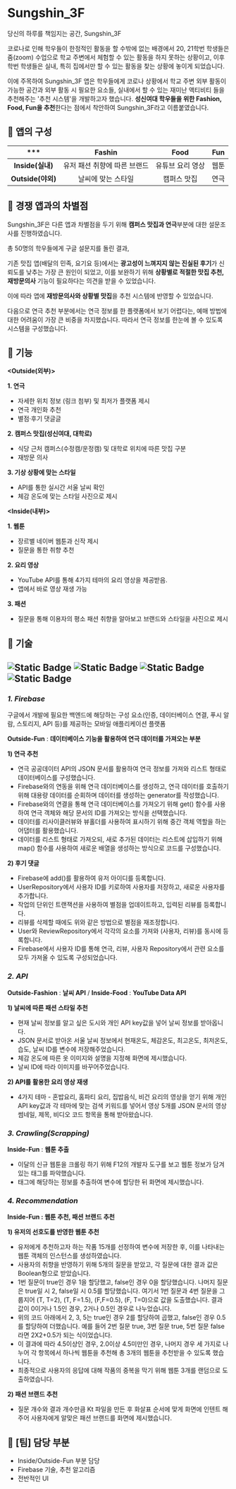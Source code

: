 # Sungshin_3F
당신의 하루를 책임지는 공간, Sungshin_3F

코로나로 인해 학우들이 한정적인 활동을 할 수밖에 없는 배경에서 20, 21학번 학생들은 줌(zoom) 수업으로 학교 주변에서 체험할 수 있는 활동을 하지 못하는 상황이고, 이후 학번 학생들은 실내, 특히 집에서만 할 수 있는 활동을 찾는 상황에 놓이게 되었습니다. 

이에 주목하여 Sungshin_3F 앱은 학우들에게 코로나 상황에서 학교 주변 외부 활동이 가능한 공간과 외부 활동 시 필요한 요소들, 실내에서 할 수 있는 재미난 액티비티 들을 추천해주는 '추천 시스템'을 개발하고자 했습니다. **성신여대 학우들을 위한 Fashion, Food, Fun을 추천**한다는 점에서 착안하여 Sungshin_3F라고 이름붙였습니다.

## 📌 앱의 구성
|***|Fashin|Food|Fun|
|:---:|:---:|:---:|:---:|
|**Inside(실내)**|유저 패션 취향에 따른 브랜드|유튜브 요리 영상|웹툰|
|**Outside(야외)**|날씨에 맞는 스타일|캠퍼스 맛집|연극|

## 📌 경쟁 앱과의 차별점
Sungshin_3F은 다른 앱과 차별점을 두기 위해 **캠퍼스 맛집과 연극**부분에 대한 설문조사를 진행하였습니다.

총 50명의 학우들에게 구글 설문지를 돌린 결과,

기존 맛집 앱(배달의 민족, 요기요 등)에서는 **광고성이 느껴지지 않는 진실된 후기**가 신뢰도를 낮추는 가장 큰 원인이 되었고, 이를 보완하기 위해 **상황별로 적절한 맛집 추천, 재방문의사** 기능이 필요하다는 의견을 받을 수 있었습니다.

이에 따라 앱에 **재방문의사와 상황별 맛집**을 추천 시스템에 반영할 수 있었습니다.

다음으로 연극 추천 부분에서는 연극 정보를 한 플랫폼에서 보기 어렵다는, 예매 방법에 대한 어려움이 가장 큰 비중을 차지했습니다. 따라서 연극 정보를 한눈에 볼 수 있도록 시스템을 구성했습니다.

## 📌 기능
**<Outside(외부)>**


**1. 연극**
   * 자세한 위치 정보 (링크 첨부) 및 최저가 플랫폼 제시
   * 연극 개인화 추천
   * 별점·후기 댓글글 

**2. 캠퍼스 맛집(성신여대, 대학로)**
   * 식당 근처 캠퍼스(수정캠/운정캠) 및 대학로 위치에 따른 맛집 구분 
   * 재방문 의사

**3. 기상 상황에 맞는 스타일**
   * API를 통한 실시간 서울 날씨 확인
   * 체감 온도에 맞는 스타일 사진으로 제시

     
**<Inside(내부)>**

**1. 웹툰**
   * 장르별 네이버 웹툰과 신작 제시
   * 질문을 통한 취향 추천

**2. 요리 영상**
   * YouTube API를 통해 4가지 테마의 요리 영상을 제공받음.
   * 앱에서 바로 영상 재생 가능

**3. 패션**
   * 질문을 통해 이용자의 평소 패션 취향을 알아보고 브랜드와 스타일을 사진으로 제시

## 📌 기술
![Static Badge](https://img.shields.io/badge/Firebase-%23FF0000)
![Static Badge](https://img.shields.io/badge/API-%23FFA500)
![Static Badge](https://img.shields.io/badge/Crawling(Scrapping)-%23006400)
![Static Badge](https://img.shields.io/badge/Recommendation_Algorithm-%230000FF)
---


### *1. Firebase*

구글에서 개발에 필요한 백엔드에 해당하는 구성 요소(인증, 데이터베이스 연결, 푸시 알람, 스토리지, API 등)를 제공하는 모바일 애플리케이션 플랫폼

**Outside-Fun** : **데이터베이스 기능을 활용하여 연극 데이터를 가져오는 부분**

**1) 연극 추천**

* 연극 공공데이터 API의 JSON 문서를 활용하여 연극 정보를 가져와 리스트 형태로 데이터베이스를 구성했습니다.
* Firebase와의 연동을 위해 연극 데이터베이스를 생성하고, 연극 데이터를 호출하기 위해 대용량 데이터를 순회하며 데이터를 생성하는 generator를 작성했습니다.
* Firebase와의 연결을 통해 연극 데이터베이스를 가져오기 위해 get() 함수를 사용하여 연극 객체와 해당 문서의 ID를 가져오는 방식을 선택했습니다.
* 데이터를 리사이클러뷰와 뷰홀더를 사용하여 표시하기 위해 중간 객체 역할을 하는 어댑터를 활용했습니다.
* 데이터를 리스트 형태로 가져오되, 새로 추가된 데이터는 리스트에 삽입하기 위해 map() 함수를 사용하여 새로운 배열을 생성하는 방식으로 코드를 구성했습니다.

**2) 후기 댓글**

* Firebase에 add()를 활용하여 유저 아이디를 등록합니다.
* UserRepository에서 사용자 ID를 키로하여 사용자를 저장하고, 새로운 사용자를 추가합니다.
* 작업의 단위인 트랜잭션을 사용하여 별점을 업데이트하고, 입력된 리뷰를 등록합니다.
* 리뷰를 삭제할 때에도 위와 같은 방법으로 별점을 재조정합니다.
* User와 ReviewRepository에서 각각의 요소를 가져와 (사용자, 리뷰)를 동시에 등록합니다.
* Firebase에서 사용자 ID를 통해 연극, 리뷰, 사용자 Repository에서 관련 요소를 모두 가져올 수 있도록 구성되었습니다.


### *2. API*

**Outside-Fashion** : **날씨 API** / **Inside-Food** : **YouTube Data API**

**1) 날씨에 따른 패션 스타일 추천**

* 현재 날씨 정보를 알고 싶은 도시와 개인 API key값을 넣어 날씨 정보를 받아옵니다.
* JSON 문서로 받아온 서울 날씨 정보에서 현재온도, 체감온도, 최고온도, 최저온도, 습도, 날씨 ID를 변수에 저장해주었습니다.
* 체감 온도에 따른 옷 이미지와 설명을 지정해 화면에 제시했습니다.
* 날씨 ID에 따라 이미지를 바꾸어주었습니다.


**2) API를 활용한 요리 영상 재생**

* 4가지 테마 - 혼밥요리, 홈파티 요리, 집밥음식, 비건 요리의 영상을 얻기 위해 개인 API key값과 각 테마에 맞는 검색 키워드를 넣어서 영상 5개를 JSON 문서의 영상 썸네일, 제목, 비디오 코드 항목을 통해 받아왔습니다.


### *3. Crawling(Scrapping)*

**Inside-Fun** : **웹툰 추출**

* 이달의 신규 웹툰을 크롤링 하기 위해 F12의 개발자 도구를 보고 웹툰 정보가 담겨 있는 태그를 파악했습니다.
* 태그에 해당하는 정보를 추출하여 변수에 할당한 뒤 화면에 제시했습니다.

### *4. Recommendation*

**Inside-Fun : 웹툰 추천, 패션 브랜드 추천** 

**1) 유저의 선호도를 반영한 웹툰 추천**

* 유저에게 추천하고자 하는 작품 15개를 선정하여 변수에 저장한 후, 이를 나타내는 웹툰 객체의 인스턴스를 생성하였습니다.
* 사용자의 취향을 반영하기 위해 5개의 질문을 받았고, 각 질문에 대한 결과 값은 Boolean형으로 받았습니다.
* 1번 질문이 true인 경우 1을 할당했고, false인 경우 0을 할당했습니다. 나머지 질문은 true일 시 2, false일 시 0.5를 할당했습니다. 여기서 1번 질문과 4번 질문을 그룹지어 (T, T=2), (T, F=1.5), (F,F=0.5), (F, T=0)으로 값을 도출했습니다. 결과 값이 0이거나 1.5인 경우, 2거나 0.5인 경우로 나누었습니다.
* 위의 코드 아래에서 2, 3, 5는 true인 경우 2를 할당하여 곱했고, false인 경우 0.5를 할당하여 더했습니다. 예를 들어 2번 질문 true, 3번 질문 true, 5번 질문 false라면 2X2+0.5가 되는 식이었습니다. 
* 이 결과에 따라 4.5이상인 경우, 2.0이상 4.5미만인 경우, 나머지 경우 세 가지로 나누어 각 항목에서 하나씩 웹툰을 추천해 총 3개의 웹툰을 추천받을 수 있도록 했습니다.
* 최종적으로 사용자의 응답에 대해 작품의 중복을 막기 위해 웹툰 3개를 랜덤으로 도출하였습니다.

**2) 패션 브랜드 추천**
* 질문 개수와 결과 개수만큼 Kt 파일을 만든 후 화살표 순서에 맞게 화면에 인텐트 해주어 사용자에게 알맞은 패션 브랜드를 화면에 제시했습니다.


## 📌 [팀] 담당 부분 
* Inside/Outside-Fun 부분 담당
* Firebase 기술, 추천 알고리즘 
* 전반적인 UI
